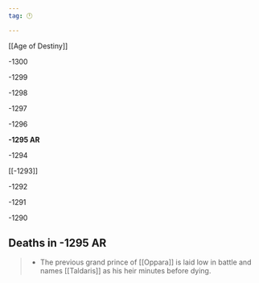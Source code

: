 ```yaml
---
tag: 🕛

---
```

[[Age of Destiny]]


-1300

-1299

-1298

-1297

-1296

**-1295 AR**

-1294

[[-1293]]

-1292

-1291

-1290



## Deaths in -1295 AR

>  - The previous grand prince of [[Oppara]] is laid low in battle and names [[Taldaris]] as his heir minutes before dying.






